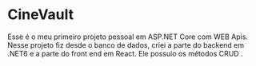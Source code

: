 # CineVault
Esse é o meu primeiro projeto pessoal em ASP.NET Core com WEB Apis. Nesse projeto fiz desde o banco de dados, criei a parte do backend em .NET6 e a parte do front end em React. Ele possuio os métodos CRUD .